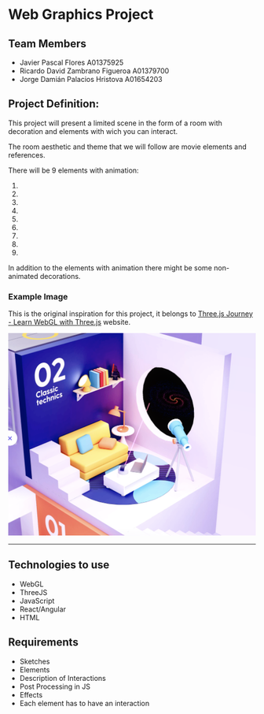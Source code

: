 # Web Graphics Project

## Team Members
* Javier Pascal Flores A01375925
* Ricardo David Zambrano Figueroa A01379700
* Jorge Damián Palacios Hristova A01654203

## Project Definition:


This project will present a limited scene in the form of a room with decoration and elements with wich you can interact.

The room aesthetic and theme that we will follow are movie elements and references.

There will be 9 elements with animation:

1. 
2. 
3. 
4. 
5. 
6. 
7. 
8. 
9. 

In addition to the elements with animation there might be some non-animated decorations.

### Example Image

This is the original inspiration for this project, it belongs to [Three.js Journey - Learn WebGL with Three.js](http://threejs-journey.xyz/) website.

![Three.js Room](assets/roomThree.png)

---

## Technologies to use
* WebGL
* ThreeJS 
* JavaScript 
* React/Angular 
* HTML

## Requirements

* Sketches
* Elements
* Description of Interactions
* Post Processing in JS
* Effects
* Each element has to have an interaction
